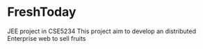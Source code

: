 # FreshToday
JEE project in CSE5234
This project aim to develop an distributed Enterprise web to sell fruits
